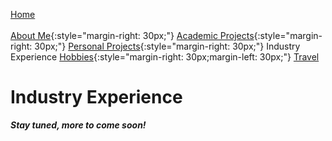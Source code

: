 [Home](../index.md)<br/><br/>
[About Me](../aboutMe/index.md){:style="margin-right: 30px;"}
[Academic Projects](../academicProjects/index.md){:style="margin-right: 30px;"}
[Personal Projects](../personalProjects/index.md){:style="margin-right: 30px;"}
Industry Experience
[Hobbies](../hobbies/index.md){:style="margin-right: 30px;margin-left: 30px;"}
[Travel](../travel/index.md)

# Industry Experience

***Stay tuned, more to come soon!***